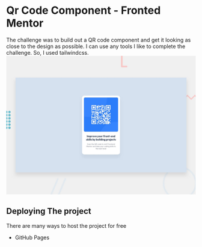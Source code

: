# Qr Code Component - Fronted Mentor
The challenge was to build out a QR code component and get it looking as close to the design as possible. I can use any tools I like to complete the challenge. So, I used tailwindcss.
![Design preview for the QR code component coding challenge](./design/desktop-preview.jpg)

## Deploying The project
There are many ways to host the project for free
- GitHub Pages
